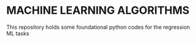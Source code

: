 # MACHINE LEARNING ALGORITHMS
This repository holds some foundational python codes for the regression ML tasks
